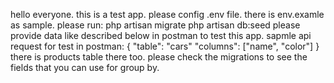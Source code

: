 hello everyone.
this is a test app.
please config .env file. there is env.examle as sample.
please run:
php artisan migrate
php artisan db:seed
please provide data like described below in postman to test this app.
sapmle api request for test in postman:
{
"table": "cars"
"columns": ["name", "color"]
}
there is products table there too. please check the migrations to see 
the fields that you can use for group by.
